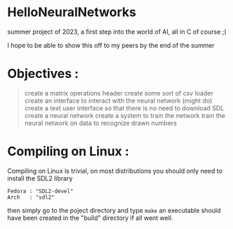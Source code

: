 # HelloNeuralNetworks
summer project of 2023, a first step into the world of AI, all in C of course ;)

I hope to be able to show this off to my peers by the end of the summer

# Objectives :
> create a matrix operations header
> create some sort of csv loader
> create an interface to interact with the neural network
> (might do) create a text user interface so that there is no need to download SDL
> create a neural network
> create a system to train the network
> train the neural network on data to recognize drawn numbers

# Compiling on Linux :
Compiling on Linux is trivial, on most distributions you should only need to install the SDL2 library
```
Fedora : "SDL2-devel"
Arch   : "sdl2"

```
then simply go to the poject directory and type ```make```
an executable should have been created in the "build" directory if all went well.
